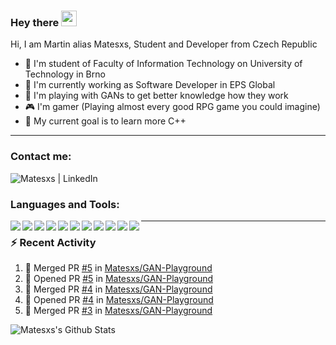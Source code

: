### Hey there <img src="https://media.giphy.com/media/hvRJCLFzcasrR4ia7z/giphy.gif" width="25px">

Hi, I am Martin alias Matesxs, Student and Developer from Czech Republic
- 📖 I'm student of Faculty of Information Technology on University of Technology in Brno
- 👷 I'm currently working as Software Developer in EPS Global
- 🔭 I'm playing with GANs to get better knowledge how they work
- 🎮 I'm gamer (Playing almost every good RPG game you could imagine)
- 🥅 My current goal is to learn more C++

---

### Contact me:

[<img align="left" alt="Matesxs | LinkedIn" src="https://img.shields.io/badge/linkedin-%230077B5.svg?&style=for-the-badge&logo=linkedin&logoColor=white" />][linkedin]

<br />

### Languages and Tools:

<img align="left" src="https://img.shields.io/badge/python%20-%2314354C.svg?&style=for-the-badge&logo=python&logoColor=white"/>
<img align="left" src="https://img.shields.io/badge/Keras%20-%23D00000.svg?&style=for-the-badge&logo=Keras&logoColor=white"/>
<img align="left" src="https://img.shields.io/badge/TensorFlow%20-%23FF6F00.svg?&style=for-the-badge&logo=TensorFlow&logoColor=white" />
<img align="left" src="https://img.shields.io/badge/c++%20-%2300599C.svg?&style=for-the-badge&logo=c%2B%2B&ogoColor=white"/>
<img align="left" src="https://img.shields.io/badge/c%23%20-%23239120.svg?&style=for-the-badge&logo=c-sharp&logoColor=white"/>
<img align="left" src="https://img.shields.io/badge/javascript%20-%23323330.svg?&style=for-the-badge&logo=javascript&logoColor=%23F7DF1E"/>
<img align="left" src="https://img.shields.io/badge/git%20-%23F05033.svg?&style=for-the-badge&logo=git&logoColor=white"/>
<img align="left" src="https://img.shields.io/badge/github%20-%23121011.svg?&style=for-the-badge&logo=github&logoColor=white"/>
<img align="left" src="https://img.shields.io/badge/bitbucket%20-%230047B3.svg?&style=for-the-badge&logo=bitbucket&logoColor=white"/>
<img align="left" src ="https://img.shields.io/badge/MongoDB-%234ea94b.svg?&style=for-the-badge&logo=mongodb&logoColor=white"/>
<img align="left" src ="https://img.shields.io/badge/sqlite-%2307405e.svg?&style=for-the-badge&logo=sqlite&logoColor=white"/>

---

### :zap: Recent Activity

<!--START_SECTION:activity-->
1. 🎉 Merged PR [#5](https://github.com//Matesxs/GAN-Playground/pull/5) in [Matesxs/GAN-Playground](https://github.com//Matesxs/GAN-Playground)
2. 💪 Opened PR [#5](https://github.com//Matesxs/GAN-Playground/pull/5) in [Matesxs/GAN-Playground](https://github.com//Matesxs/GAN-Playground)
3. 🎉 Merged PR [#4](https://github.com//Matesxs/GAN-Playground/pull/4) in [Matesxs/GAN-Playground](https://github.com//Matesxs/GAN-Playground)
4. 💪 Opened PR [#4](https://github.com//Matesxs/GAN-Playground/pull/4) in [Matesxs/GAN-Playground](https://github.com//Matesxs/GAN-Playground)
5. 🎉 Merged PR [#3](https://github.com//Matesxs/GAN-Playground/pull/3) in [Matesxs/GAN-Playground](https://github.com//Matesxs/GAN-Playground)
<!--END_SECTION:activity-->


<img align="left" alt="Matesxs's Github Stats" src="https://github-readme-stats-ruby-nine.vercel.app/api?username=Matesxs&show_icons=true&hide_border=true" />

[linkedin]: https://www.linkedin.com/in/martin-douša-027570184/